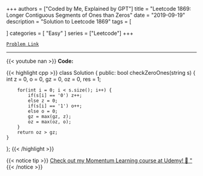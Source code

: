 
+++
authors = ["Coded by Me, Explained by GPT"]
title = "Leetcode 1869: Longer Contiguous Segments of Ones than Zeros"
date = "2019-09-19"
description = "Solution to Leetcode 1869"
tags = [
    
]
categories = [
    "Easy"
]
series = ["Leetcode"]
+++



[`Problem Link`](https://leetcode.com/problems/longer-contiguous-segments-of-ones-than-zeros/description/)

---
{{< youtube nan >}}
**Code:**

{{< highlight cpp >}}
class Solution {
public:
    bool checkZeroOnes(string s) {
        int z = 0, o = 0, gz = 0, oz = 0, res = 1;

        for(int i = 0; i < s.size(); i++) {
            if(s[i] == '0') z++;
            else z = 0;
            if(s[i] == '1') o++;
            else o = 0;
            gz = max(gz, z);
            oz = max(oz, o);
        }
        return oz > gz;
    }
};
{{< /highlight >}}



{{< notice tip >}}
[Check out my Momentum Learning course at Udemy! 🚀 "](https://www.udemy.com/course/blind-75-the-data-structures-and-algorithms-essentials/)
{{< /notice >}}

